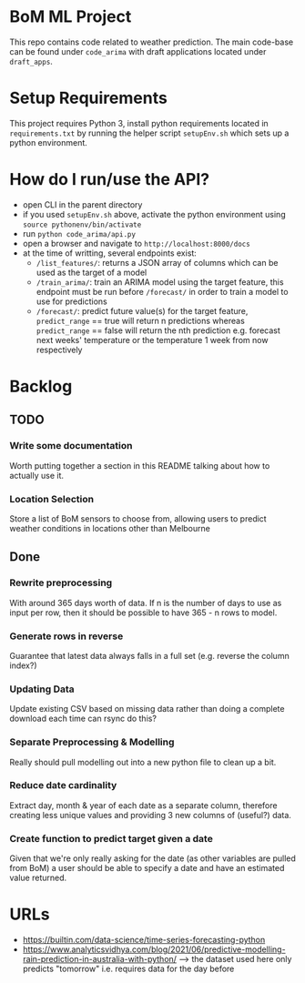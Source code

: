 # BoM ML Project
This repo contains code related to weather prediction. The main code-base can be found under `code_arima` with draft applications located under `draft_apps`.

# Setup Requirements
This project requires Python 3, install python requirements located in `requirements.txt` by running the helper script `setupEnv.sh` which sets up a python environment.

# How do I run/use the API?
- open CLI in the parent directory
- if you used `setupEnv.sh` above, activate the python environment using `source pythonenv/bin/activate`
- run `python code_arima/api.py`
- open a browser and navigate to `http://localhost:8000/docs`
- at the time of writting, several endpoints exist:
  - `/list_features/`: returns a JSON array of columns which can be used as the target of a model
  - `/train_arima/`: train an ARIMA model using the target feature, this endpoint must be run before `/forecast/` in order to train a model to use for predictions
  - `/forecast/`: predict future value(s) for the target feature, `predict_range` == true will return n predictions whereas `predict_range` == false will return the nth prediction e.g. forecast next weeks' temperature or the temperature 1 week from now respectively

# Backlog
## TODO
### Write some documentation
Worth putting together a section in this README talking about how to actually use it.

### Location Selection
Store a list of BoM sensors to choose from, allowing users to predict weather conditions in locations other than Melbourne


## Done
### Rewrite preprocessing
With around 365 days worth of data. If n is the number of days to use as input per row, then it should be possible to have 365 - n rows to model.

### Generate rows in reverse
Guarantee that latest data always falls in a full set (e.g. reverse the column index?)

### Updating Data
Update existing CSV based on missing data rather than doing a complete download each time can rsync do this?

### Separate Preprocessing & Modelling
Really should pull modelling out into a new python file to clean up a bit.

### Reduce date cardinality
Extract day, month & year of each date as a separate column, therefore creating less unique values and providing 3 new columns of (useful?) data.

### Create function to predict target given a date
Given that we're only really asking for the date (as other variables are pulled from BoM) a user should be able to specify a date and have an estimated value returned.

# URLs
- https://builtin.com/data-science/time-series-forecasting-python
- https://www.analyticsvidhya.com/blog/2021/06/predictive-modelling-rain-prediction-in-australia-with-python/ --> the dataset used here only predicts "tomorrow" i.e. requires data for the day before
